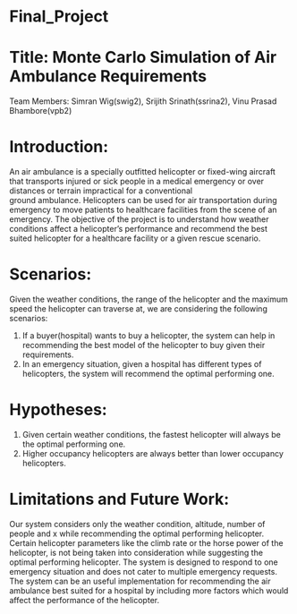 # Final_Project
# Title: Monte Carlo Simulation of Air Ambulance Requirements

Team Members:
Simran Wig(swig2), Srijith Srinath(ssrina2), Vinu Prasad Bhambore(vpb2)

# Introduction:
An air ambulance is a specially outfitted helicopter or fixed-wing aircraft that transports injured or sick people in a medical emergency or over distances or terrain impractical for a conventional ground ambulance. Helicopters can be used for air transportation during emergency to move patients to healthcare facilities from the scene of an emergency. The objective of the project is to understand how weather conditions affect a helicopter’s performance and recommend the best suited helicopter for a healthcare facility or a given rescue scenario. 

# Scenarios:
Given the weather conditions, the range of the helicopter and the maximum speed the helicopter can traverse at, we are considering the following scenarios:
1. If a buyer(hospital) wants to buy a helicopter, the system can help in recommending the best model of the helicopter to buy given their requirements.
2. In an emergency situation, given a hospital has different types of helicopters, the system will recommend the optimal performing one.

# Hypotheses:
1. Given certain weather conditions, the fastest helicopter will always be the optimal performing one.
2. Higher occupancy helicopters are always better than lower occupancy helicopters.

# Limitations and Future Work:
Our system considers only the weather condition, altitude, number of people and x while recommending the optimal performing helicopter.
Certain helicopter parameters like the climb rate or the horse power of the helicopter, is not being taken into consideration while suggesting the optimal performing helicopter.
The system is designed to respond to one emergency situation and does not cater to multiple emergency requests.
The system can be an useful implementation for recommending the air ambulance best suited for a hospital by including more factors which would affect the performance of the helicopter.


